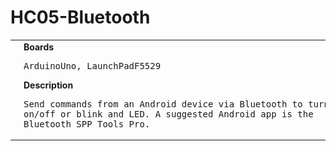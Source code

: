 # HC05-Bluetooth
<table><tr>
<td>
<br><img src="HC05-Bluetooth-LaunchPadF5529_bb.png" width=320px>
<br><img src="HC05-Bluetooth_bb.png" width=320px>
</td>
<td>
<b>Boards</b><p><pre>ArduinoUno, LaunchPadF5529</pre></p>
<b>Description</b><p><pre>Send commands from an Android device via Bluetooth to turn
on/off or blink and LED. A suggested Android app is the
Bluetooth SPP Tools Pro.
</pre></p>
</td>
</tr></table>

